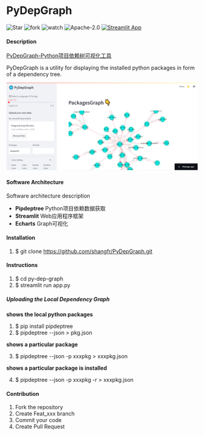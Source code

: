 # PyDepGraph

![Star](https://img.shields.io/github/stars/shangfr/PyDepGraph?style=flat-square) ![fork](https://img.shields.io/github/forks/shangfr/PyDepGraph?style=flat-square) ![watch](https://img.shields.io/github/watchers/shangfr/PyDepGraph?style=flat-square) ![Apache-2.0](https://img.shields.io/github/license/shangfr/PyDepGraph?style=flat-square) [![Streamlit App](https://static.streamlit.io/badges/streamlit_badge_black_white.svg)](https://shangfr-pydepgraph-app-gh2ivs.streamlitapp.com/)

#### Description 

[PyDepGraph-Python项目依赖树可视化工具](https://shangfr-pydepgraph-app-gh2ivs.streamlitapp.com/)

PyDepGraph is a utility for displaying the installed python packages in form of a dependency tree. 

![pic](./picture/pic0.png)

#### Software Architecture

Software architecture description

- **Pipdeptree** Python项目依赖数据获取
- **Streamlit** Web应用程序框架
- **Echarts** Graph可视化

#### Installation

1. $ git clone https://github.com/shangfr/PyDepGraph.git

#### Instructions

1. $ cd py-dep-graph
2. $ streamlit run app.py

##### Uploading the Local Dependency Graph

**shows the local python packages**

1. $ pip install pipdeptree
2. $ pipdeptree --json > pkg.json

**shows a particular package** 

3. $ pipdeptree --json -p xxxpkg > xxxpkg.json

**shows a particular package is installed**

4. $ pipdeptree --json -p xxxpkg -r  > xxxpkg.json

#### Contribution

1.  Fork the repository
2.  Create Feat_xxx branch
3.  Commit your code
4.  Create Pull Request

